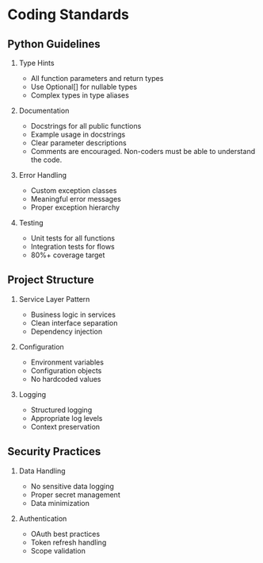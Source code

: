 # Coding Standards

## Python Guidelines
1. Type Hints
   - All function parameters and return types
   - Use Optional[] for nullable types
   - Complex types in type aliases

2. Documentation
   - Docstrings for all public functions
   - Example usage in docstrings
   - Clear parameter descriptions
   - Comments are encouraged. Non-coders must be able to understand the code.

3. Error Handling
   - Custom exception classes
   - Meaningful error messages
   - Proper exception hierarchy

4. Testing
   - Unit tests for all functions
   - Integration tests for flows
   - 80%+ coverage target

## Project Structure
1. Service Layer Pattern
   - Business logic in services
   - Clean interface separation
   - Dependency injection

2. Configuration
   - Environment variables
   - Configuration objects
   - No hardcoded values

3. Logging
   - Structured logging
   - Appropriate log levels
   - Context preservation

## Security Practices
1. Data Handling
   - No sensitive data logging
   - Proper secret management
   - Data minimization

2. Authentication
   - OAuth best practices
   - Token refresh handling
   - Scope validation 